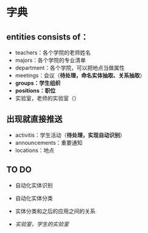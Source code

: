 # 字典

## entities consists of：
- teachers：各个学院的老师姓名
- majors：各个学院的专业清单
- department：各个学院，可以把地点当做属性
- meetings：会议（**待处理，命名实体抽取、关系抽取**）
- **groups：学生组织**
- **positions：职位**
- 实验室，老师的实验室（）

## 出现就直接推送
- activitis：学生活动（**待处理，实现自动识别**）
- announcements：重要通知
- locations：地点


## TO DO
- 自动化实体识别
- 自动化实体分类
- 实体分类和之后的应用之间的关系

- *实验室，学生的实验室*